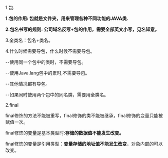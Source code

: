 1.包.

**1.包的作用: 包就是文件夹，用来管理各种不同功能的JAVA类.**

**2.包名书写的规则: 公司域名反写+包的作用，需要全部英文小写，见名知意。**

3.全类名：包名+类名。

4.什么时候需要导包，什么时候不需要导包。

--使用同一个包中的类时，不需要导包。

--使用Java.lang包中的累时,不需要导包。

--其他情况都有导包。

--如果同时使用两个包中的同名类，需要用全类名。



2.final

final修饰的方法不能被重写，final修饰的类不能被继承，final修饰的变量只能被赋值一次。

final修饰的变量是基本类型时:**存储的数据值不能发生改变。**

final修饰的变量是引用类型：**变量存储的地址值不能发生改变**，对象内部的可以改变。


